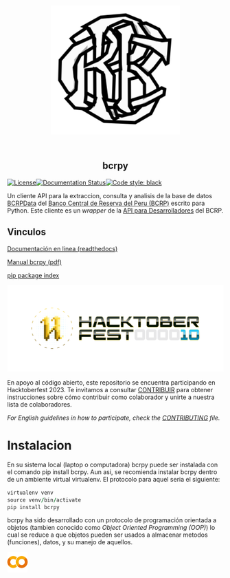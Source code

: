 
<a href="https://bcrpy.vercel.app/"><img src="https://raw.githubusercontent.com/andrewrgarcia/bcrpy/main/docs/img/bcrp_poly_logo.png?raw=true" 
        alt="Picture" 
        width="300" 
        style="display: block; margin: 0 auto" /></a>

<br>

<h2 align="center">bcrpy</h2>

[![License](http://img.shields.io/:license-mit-blue.svg?style=flat-square)](https://raw.githubusercontent.com/andrewrgarcia/voxelmap/main/LICENSE)[![Documentation Status](https://readthedocs.org/projects/bcrpy/badge/?version=latest)](https://bcrpy.readthedocs.io/en/latest/?badge=latest)[![Code style: black](https://img.shields.io/badge/code%20style-black-000000.svg)](https://github.com/psf/black)

Un cliente API para la extraccion, consulta y analisis de la base de datos [BCRPData](https://estadisticas.bcrp.gob.pe/estadisticas/series/) del [Banco Central de Reserva del Peru (BCRP)](https://www.bcrp.gob.pe/) escrito para Python. Este cliente es un _wrapper_ de la [API para Desarrolladores](https://estadisticas.bcrp.gob.pe/estadisticas/series/ayuda/api) del BCRP.

## Vinculos 

[Documentación en linea (readthedocs)](https://bcrpy.readthedocs.io/en/latest/) 

[Manual bcrpy (pdf)](https://raw.githubusercontent.com/andrewrgarcia/bcrpy/main/bcrpy.pdf)

[pip package index](https://pypi.org/project/bcrpy/) 

[![](https://github.com/andrewrgarcia/hf10_organizer_event_kit/blob/main/05_logo_set/hf10_horizontal_logos/cmyk/hf10_horz_fcd_cmyk.png?raw=true)](CONTRIBUTING_ESP.md)

En apoyo al código abierto, este repositorio se encuentra participando en Hacktoberfest 2023. Te invitamos a consultar [CONTRIBUIR](CONTRIBUTING_ESP.md) para obtener instrucciones sobre cómo contribuir como colaborador y unirte a nuestra lista de colaboradores.

 _For English guidelines in how to participate, check the [CONTRIBUTING](CONTRIBUTING.md) file._


# Instalacion

En su sistema local (laptop o computadora) bcrpy puede ser instalada con el comando pip install bcrpy. Aun asi, se
recomienda instalar bcrpy dentro de un ambiente virtual virtualenv. El protocolo para aquel seria el siguiente:


```ruby
virtualenv venv
source venv/bin/activate
pip install bcrpy
```

bcrpy ha sido desarrollado con un protocolo de programación orientada a objetos (tambien conocido como *Object
Oriented Programming (OOP)*) lo cual se reduce a que objetos pueden ser usados a almacenar metodos (funciones),
datos, y su manejo de aquellos.


[![](docs/img/colaboratory.svg)](https://colab.research.google.com/drive/1YdyCYeU0S98428WgBg4n9Ad9auKrurQZ?usp=sharing)
